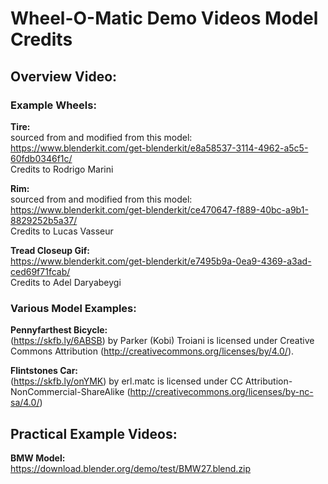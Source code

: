 # Wheel-O-Matic Demo Videos Model Credits

## Overview Video:

### Example Wheels:  
<b>Tire:</b>  
sourced from and modified from this model:  
https://www.blenderkit.com/get-blenderkit/e8a58537-3114-4962-a5c5-60fdb0346f1c/  
Credits to Rodrigo Marini

<b>Rim:</b>  
sourced from and modified from this model:  
https://www.blenderkit.com/get-blenderkit/ce470647-f889-40bc-a9b1-8829252b5a37/  
Credits to Lucas Vasseur

<b>Tread Closeup Gif:</b>  
https://www.blenderkit.com/get-blenderkit/e7495b9a-0ea9-4369-a3ad-ced69f71fcab/  
Credits to Adel Daryabeygi

### Various Model Examples:
<b>Pennyfarthest Bicycle:</b>    
  (https://skfb.ly/6ABSB) by Parker (Kobi) Troiani is licensed under Creative Commons Attribution (http://creativecommons.org/licenses/by/4.0/).

<b>Flintstones Car:</b>  
  (https://skfb.ly/onYMK) by erl.matc is licensed under CC Attribution-NonCommercial-ShareAlike (http://creativecommons.org/licenses/by-nc-sa/4.0/)



## Practical Example Videos:

<b>BMW Model:</b>  
https://download.blender.org/demo/test/BMW27.blend.zip
